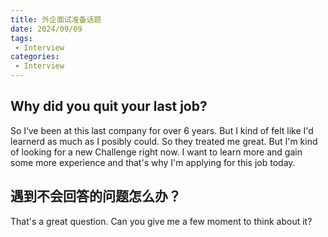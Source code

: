 ```yaml
---
title: 外企面试准备话题
date: 2024/09/09
tags:
 - Interview
categories:
 - Interview
---
```


## Why did you quit your last job?

So I‘ve been at this last company for over 6 years. But I kind of felt like I'd learnerd as much as I posibly could. So they treated me great. But I'm kind of looking for a new Challenge right now. I want to learn more and gain some more experience and that's why I'm applying for this job today.

## 遇到不会回答的问题怎么办？

That's a great question. Can you give me a few moment to think about it?